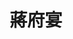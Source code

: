 ---
title: "蔣府宴"
description: "蔣府宴"
layout: shop
keywords:
  - 美食競賽
  - 台灣美食
  - 美食精選
datePublished: "2025-06-30"
dateModified: "2025-07-07"
city: "桃園市"
district: "龍潭區"
address: "325桃園市龍潭區高原路891號"
phone: "034716635"
geo: "24.831896992213164, 121.18647271201995"
google_map: "https://maps.app.goo.gl/sJMUDtRpuuQ82bL46"
footinder: "https://footinder.com.tw/%e6%a1%83%e5%9c%92%e5%b8%82%e9%be%8d%e6%bd%ad%e5%8d%80/59226/"
official: "https://www.chiangfuyan.com.tw/"
award:
  - name: "台北國際牛肉麵節"
    year: "2024"
    entries:
      - group: "調理包組"
        cooking_style: "紅燒"
        rank: ""
      - group: "調理包組"
        cooking_style: "清燉"
        rank: ""

---